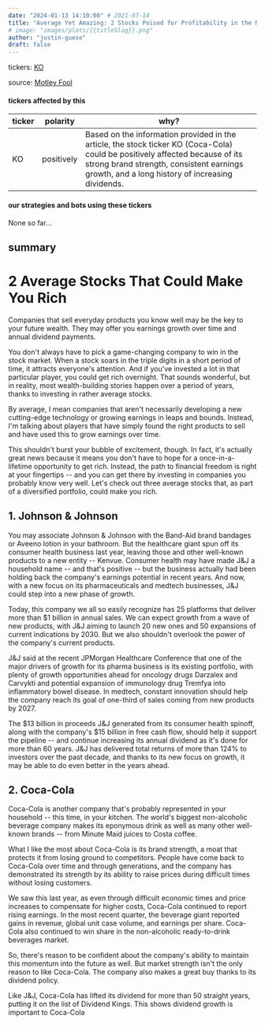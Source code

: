 ```yaml
---
date: "2024-01-13 14:10:00" # 2021-07-14
title: "Average Yet Amazing: 2 Stocks Poised for Profitability in the Market"
# image: "images/plots/{{titleSlag}}.png"
author: "justin-guese"
draft: false
---
```

tickers: <a href='https://finance.yahoo.com/quote/KO' target='_blank'>KO</a> 

source: <a href='https://www.fool.com/investing/2024/01/13/2-average-stocks-that-could-make-you-rich/' target='_blank'>Motley Fool</a>

#### tickers affected by this

| ticker | polarity | why? |
|------------|------------|------------|
| KO | positively | Based on the information provided in the article, the stock ticker KO (Coca-Cola) could be positively affected because of its strong brand strength, consistent earnings growth, and a long history of increasing dividends. |



#### our strategies and bots using these tickers

None so far...

## summary

# 2 Average Stocks That Could Make You Rich

Companies that sell everyday products you know well may be the key to your future wealth. They may offer you earnings growth over time and annual dividend payments.

You don't always have to pick a game-changing company to win in the stock market. When a stock soars in the triple digits in a short period of time, it attracts everyone's attention. And if you've invested a lot in that particular player, you could get rich overnight. That sounds wonderful, but in reality, most wealth-building stories happen over a period of years, thanks to investing in rather average stocks.

By average, I mean companies that aren't necessarily developing a new cutting-edge technology or growing earnings in leaps and bounds. Instead, I'm talking about players that have simply found the right products to sell and have used this to grow earnings over time.

This shouldn't burst your bubble of excitement, though. In fact, it's actually great news because it means you don't have to hope for a once-in-a-lifetime opportunity to get rich. Instead, the path to financial freedom is right at your fingertips -- and you can get there by investing in companies you probably know very well. Let's check out three average stocks that, as part of a diversified portfolio, could make you rich.

## 1. Johnson & Johnson

You may associate Johnson & Johnson with the Band-Aid brand bandages or Aveeno lotion in your bathroom. But the healthcare giant spun off its consumer health business last year, leaving those and other well-known products to a new entity -- Kenvue. Consumer health may have made J&J a household name -- and that's positive -- but the business actually had been holding back the company's earnings potential in recent years. And now, with a new focus on its pharmaceuticals and medtech businesses, J&J could step into a new phase of growth.

Today, this company we all so easily recognize has 25 platforms that deliver more than $1 billion in annual sales. We can expect growth from a wave of new products, with J&J aiming to launch 20 new ones and 50 expansions of current indications by 2030. But we also shouldn't overlook the power of the company's current products.

J&J said at the recent JPMorgan Healthcare Conference that one of the major drivers of growth for its pharma business is its existing portfolio, with plenty of growth opportunities ahead for oncology drugs Darzalex and Carvykti and potential expansion of immunology drug Tremfya into inflammatory bowel disease. In medtech, constant innovation should help the company reach its goal of one-third of sales coming from new products by 2027.

The $13 billion in proceeds J&J generated from its consumer health spinoff, along with the company's $15 billion in free cash flow, should help it support the pipeline -- and continue increasing its annual dividend as it's done for more than 60 years. J&J has delivered total returns of more than 124% to investors over the past decade, and thanks to its new focus on growth, it may be able to do even better in the years ahead.

## 2. Coca-Cola

Coca-Cola is another company that's probably represented in your household -- this time, in your kitchen. The world's biggest non-alcoholic beverage company makes its eponymous drink as well as many other well-known brands -- from Minute Maid juices to Costa coffee.

What I like the most about Coca-Cola is its brand strength, a moat that protects it from losing ground to competitors. People have come back to Coca-Cola over time and through generations, and the company has demonstrated its strength by its ability to raise prices during difficult times without losing customers.

We saw this last year, as even through difficult economic times and price increases to compensate for higher costs, Coca-Cola continued to report rising earnings. In the most recent quarter, the beverage giant reported gains in revenue, global unit case volume, and earnings per share. Coca-Cola also continued to win share in the non-alcoholic ready-to-drink beverages market.

So, there's reason to be confident about the company's ability to maintain this momentum into the future as well. But market strength isn't the only reason to like Coca-Cola. The company also makes a great buy thanks to its dividend policy.

Like J&J, Coca-Cola has lifted its dividend for more than 50 straight years, putting it on the list of Dividend Kings. This shows dividend growth is important to Coca-Cola